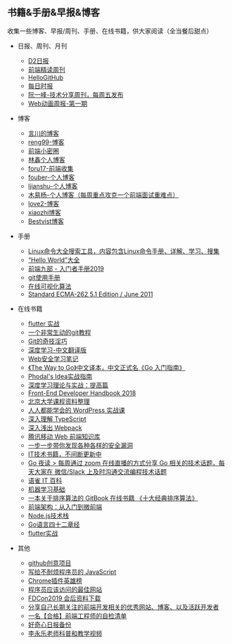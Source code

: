 ## 书籍&手册&早报&博客

收集一些博客、早报/周刊、手册、在线书籍，供大家阅读（全当餐后甜点）

* 日报、周刊、月刊
  * [D2日报](https://daily.fairyever.com/)
  * [前端精读周刊](https://github.com/dt-fe/weekly)
  * [HelloGitHub](https://gitbook.hellogithub.com/)
  * [每日时报](https://wubaiqing.github.io/zaobao/)
  * [阮一峰-技术分享周刊，每周五发布](https://github.com/ruanyf/weekly)
  * [Web动画周报-第一期](https://juejin.im/post/5d14bcc46fb9a07f0052ecdf)

* 博客
  * [言川的博客](https://github.com/lihongxun945/myblog)
  * [reng99-博客](https://github.com/reng99/blogs)
  * [前端小密圈](https://github.com/jawil/blog)
  * [林鑫个人博客](https://github.com/lin-xin/blog)
  * [foru17-前端收集](https://github.com/foru17/front-end-collect)
  * [fouber-个人博客](https://github.com/fouber/blog)
  * [ljianshu-个人博客](https://github.com/ljianshu/Blog)
  * [木易杨-个人博客（每周重点攻克一个前端面试重难点）](https://github.com/yygmind/blog)
  * [love2-博客](https://love2.io/)
  * [xiaozhi博客](https://github.com/qq449245884/xiaozhi)
  * [Bestvist博客](https://www.bestvist.com/h)

* 手册
  * [Linux命令大全搜索工具，内容包含Linux命令手册、详解、学习、搜集](https://github.com/jaywcjlove/linux-command)
  * [“Hello World”大全](https://netsmell.com/apps/helloworldcollection/)
  * [前端九部 - 入门者手册2019](https://www.yuque.com/fe9/basic)
  * [git使用手册](https://gitee.com/progit/)
  * [在线可视化算法](https://algorithm-visualizer.org/)
  * [Standard ECMA-262 5.1 Edition / June 2011](http://ecma-international.org/ecma-262/5.1/)

* 在线书籍 
  * [flutter 实战](https://book.flutterchina.club/)
  * [一个非常生动的git教程](https://github.com/pcottle/learnGitBranching) 
  * [Git的奇技淫巧](https://github.com/521xueweihan/git-tips)
  * [深度学习-中文翻译版](https://exacity.github.io/deeplearningbook-chinese/)
  * [Web安全学习笔记](https://websec.readthedocs.io/zh/latest/)
  * [《The Way to Go》中文译本，中文正式名《Go 入门指南》](https://github.com/Unknwon/the-way-to-go_ZH_CN)
  * [Phodal's Idea实战指南](http://ideabook.phodal.com/)
  * [深度学习理论与实战：提高篇](http://fancyerii.github.io/2019/03/14/dl-book/)
  * [Front-End Developer Handbook 2018](https://frontendmasters.com/books/front-end-handbook/2018/)
  * [北京大学课程资料整理](https://github.com/lib-pku/libpku)
  * [人人都能学会的 WordPress 实战课](https://www.easywpbook.com/)
  * [深入理解 TypeScript](https://jkchao.github.io/typescript-book-chinese/)
  * [深入浅出 Webpack](https://github.com/gwuhaolin/dive-into-webpack)
  * [腾讯移动 Web 前端知识库](https://github.com/AlloyTeam/Mars)
  * [一步一步带你发现各种各样的安全漏洞](https://www.hacksplaining.com/lessons)
  * [IT技术书籍，不间断更新中](https://github.com/TIM168/technical_books)
  * [Go 夜读 > 每周通过 zoom 在线直播的方式分享 Go 相关的技术话题，每天大家在 微信/Slack 上及时沟通交流编程技术话题](https://github.com/developer-learning/reading-go)
  * [语雀 IT 百科](https://www.yuque.com/yuque/blog/yuque-info-tech-encyclopedia)
  * [机器学习基础](https://mitpress.ublish.com/ereader/7093/?preview=#page/1)
  * [一本关于排序算法的 GitBook 在线书籍 《十大经典排序算法》](https://github.com/hustcc/JS-Sorting-Algorithm)
  * [前端架构：从入门到微前端](https://github.com/phodal/aofe.images)
  * [Node.js技术栈](https://github.com/Q-Angelo/Nodejs-Roadmap)
  * [Go语言四十二章经](https://github.com/ffhelicopter/Go42)
  * [flutter实战](https://book.flutterchina.club/)

* 其他
  * [github创意项目](https://github.com/zhaoolee/StarsAndClown)
  * [写给不耐烦程序员的 JavaScript](https://github.com/apachecn/impatient-js-zh)
  * [Chrome插件英雄榜](https://zhaoolee.gitbooks.io/chrome/content/)
  * [程序员应该访问的最佳网站](https://github.com/tuteng/Best-websites-a-programmer-should-visit-zh)
  * [FDCon2019  会后资料下载](https://shimo.im/docs/VXEZSWMLxlw4XB2M/read)
  * [分享自己长期关注的前端开发相关的优秀网站、博客、以及活跃开发者](https://github.com/foru17/front-end-collect)
  * [一名【合格】前端工程师的自检清单](https://juejin.im/post/5cc1da82f265da036023b628)
  * [好奇心日报备份](https://github.com/LampScript/qdaily_backup)
  * [李永乐老师科普和教学视频](https://media.weibo.cn/article?id=2309404390802737463547)


